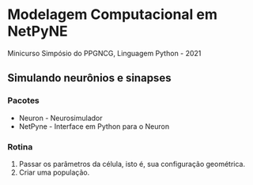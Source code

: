 # Modelagem Computacional em NetPyNE
Minicurso Simpósio do PPGNCG, Linguagem Python - 2021

## Simulando neurônios e sinapses

### Pacotes
- Neuron - Neurosimulador
- NetPyne - Interface em Python para o Neuron

### Rotina
1. Passar os parâmetros da célula, isto é, sua configuração geométrica.
2. Criar uma população.

